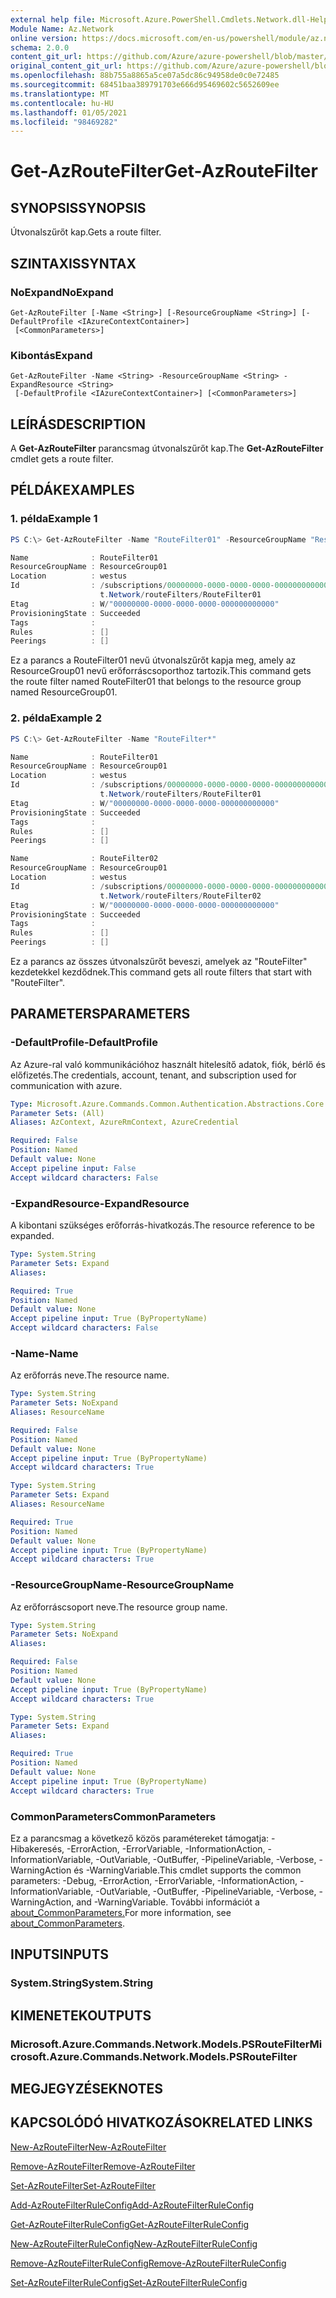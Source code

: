 ```yaml
---
external help file: Microsoft.Azure.PowerShell.Cmdlets.Network.dll-Help.xml
Module Name: Az.Network
online version: https://docs.microsoft.com/en-us/powershell/module/az.network/get-azroutefilter
schema: 2.0.0
content_git_url: https://github.com/Azure/azure-powershell/blob/master/src/Network/Network/help/Get-AzRouteFilter.md
original_content_git_url: https://github.com/Azure/azure-powershell/blob/master/src/Network/Network/help/Get-AzRouteFilter.md
ms.openlocfilehash: 88b755a8865a5ce07a5dc86c94958de0c0e72485
ms.sourcegitcommit: 68451baa389791703e666d95469602c5652609ee
ms.translationtype: MT
ms.contentlocale: hu-HU
ms.lasthandoff: 01/05/2021
ms.locfileid: "98469282"
---
```

# <span data-ttu-id="3c849-101">Get-AzRouteFilter</span><span class="sxs-lookup"><span data-stu-id="3c849-101">Get-AzRouteFilter</span></span>

## <span data-ttu-id="3c849-102">SYNOPSIS</span><span class="sxs-lookup"><span data-stu-id="3c849-102">SYNOPSIS</span></span>
<span data-ttu-id="3c849-103">Útvonalszűrőt kap.</span><span class="sxs-lookup"><span data-stu-id="3c849-103">Gets a route filter.</span></span>

## <span data-ttu-id="3c849-104">SZINTAXIS</span><span class="sxs-lookup"><span data-stu-id="3c849-104">SYNTAX</span></span>

### <span data-ttu-id="3c849-105">NoExpand</span><span class="sxs-lookup"><span data-stu-id="3c849-105">NoExpand</span></span>
```
Get-AzRouteFilter [-Name <String>] [-ResourceGroupName <String>] [-DefaultProfile <IAzureContextContainer>]
 [<CommonParameters>]
```

### <span data-ttu-id="3c849-106">Kibontás</span><span class="sxs-lookup"><span data-stu-id="3c849-106">Expand</span></span>
```
Get-AzRouteFilter -Name <String> -ResourceGroupName <String> -ExpandResource <String>
 [-DefaultProfile <IAzureContextContainer>] [<CommonParameters>]
```

## <span data-ttu-id="3c849-107">LEÍRÁS</span><span class="sxs-lookup"><span data-stu-id="3c849-107">DESCRIPTION</span></span>
<span data-ttu-id="3c849-108">A **Get-AzRouteFilter** parancsmag útvonalszűrőt kap.</span><span class="sxs-lookup"><span data-stu-id="3c849-108">The **Get-AzRouteFilter** cmdlet gets a route filter.</span></span>

## <span data-ttu-id="3c849-109">PÉLDÁK</span><span class="sxs-lookup"><span data-stu-id="3c849-109">EXAMPLES</span></span>

### <span data-ttu-id="3c849-110">1. példa</span><span class="sxs-lookup"><span data-stu-id="3c849-110">Example 1</span></span>
```powershell
PS C:\> Get-AzRouteFilter -Name "RouteFilter01" -ResourceGroupName "ResourceGroup01"

Name              : RouteFilter01
ResourceGroupName : ResourceGroup01
Location          : westus
Id                : /subscriptions/00000000-0000-0000-0000-000000000000/resourceGroups/ResourceGroup01/providers/Microsof
                    t.Network/routeFilters/RouteFilter01
Etag              : W/"00000000-0000-0000-0000-000000000000"
ProvisioningState : Succeeded
Tags              :
Rules             : []
Peerings          : []
```

<span data-ttu-id="3c849-111">Ez a parancs a RouteFilter01 nevű útvonalszűrőt kapja meg, amely az ResourceGroup01 nevű erőforráscsoporthoz tartozik.</span><span class="sxs-lookup"><span data-stu-id="3c849-111">This command gets the route filter named RouteFilter01 that belongs to the resource group named ResourceGroup01.</span></span>

### <span data-ttu-id="3c849-112">2. példa</span><span class="sxs-lookup"><span data-stu-id="3c849-112">Example 2</span></span>
```powershell
PS C:\> Get-AzRouteFilter -Name "RouteFilter*"

Name              : RouteFilter01
ResourceGroupName : ResourceGroup01
Location          : westus
Id                : /subscriptions/00000000-0000-0000-0000-000000000000/resourceGroups/ResourceGroup01/providers/Microsof
                    t.Network/routeFilters/RouteFilter01
Etag              : W/"00000000-0000-0000-0000-000000000000"
ProvisioningState : Succeeded
Tags              :
Rules             : []
Peerings          : []

Name              : RouteFilter02
ResourceGroupName : ResourceGroup01
Location          : westus
Id                : /subscriptions/00000000-0000-0000-0000-000000000000/resourceGroups/ResourceGroup01/providers/Microsof
                    t.Network/routeFilters/RouteFilter02
Etag              : W/"00000000-0000-0000-0000-000000000000"
ProvisioningState : Succeeded
Tags              :
Rules             : []
Peerings          : []
```

<span data-ttu-id="3c849-113">Ez a parancs az összes útvonalszűrőt beveszi, amelyek az "RouteFilter" kezdetekkel kezdődnek.</span><span class="sxs-lookup"><span data-stu-id="3c849-113">This command gets all route filters that start with "RouteFilter".</span></span>

## <span data-ttu-id="3c849-114">PARAMETERS</span><span class="sxs-lookup"><span data-stu-id="3c849-114">PARAMETERS</span></span>

### <span data-ttu-id="3c849-115">-DefaultProfile</span><span class="sxs-lookup"><span data-stu-id="3c849-115">-DefaultProfile</span></span>
<span data-ttu-id="3c849-116">Az Azure-ral való kommunikációhoz használt hitelesítő adatok, fiók, bérlő és előfizetés.</span><span class="sxs-lookup"><span data-stu-id="3c849-116">The credentials, account, tenant, and subscription used for communication with azure.</span></span>

```yaml
Type: Microsoft.Azure.Commands.Common.Authentication.Abstractions.Core.IAzureContextContainer
Parameter Sets: (All)
Aliases: AzContext, AzureRmContext, AzureCredential

Required: False
Position: Named
Default value: None
Accept pipeline input: False
Accept wildcard characters: False
```

### <span data-ttu-id="3c849-117">-ExpandResource</span><span class="sxs-lookup"><span data-stu-id="3c849-117">-ExpandResource</span></span>
<span data-ttu-id="3c849-118">A kibontani szükséges erőforrás-hivatkozás.</span><span class="sxs-lookup"><span data-stu-id="3c849-118">The resource reference to be expanded.</span></span>

```yaml
Type: System.String
Parameter Sets: Expand
Aliases:

Required: True
Position: Named
Default value: None
Accept pipeline input: True (ByPropertyName)
Accept wildcard characters: False
```

### <span data-ttu-id="3c849-119">-Name</span><span class="sxs-lookup"><span data-stu-id="3c849-119">-Name</span></span>
<span data-ttu-id="3c849-120">Az erőforrás neve.</span><span class="sxs-lookup"><span data-stu-id="3c849-120">The resource name.</span></span>

```yaml
Type: System.String
Parameter Sets: NoExpand
Aliases: ResourceName

Required: False
Position: Named
Default value: None
Accept pipeline input: True (ByPropertyName)
Accept wildcard characters: True
```

```yaml
Type: System.String
Parameter Sets: Expand
Aliases: ResourceName

Required: True
Position: Named
Default value: None
Accept pipeline input: True (ByPropertyName)
Accept wildcard characters: True
```

### <span data-ttu-id="3c849-121">-ResourceGroupName</span><span class="sxs-lookup"><span data-stu-id="3c849-121">-ResourceGroupName</span></span>
<span data-ttu-id="3c849-122">Az erőforráscsoport neve.</span><span class="sxs-lookup"><span data-stu-id="3c849-122">The resource group name.</span></span>

```yaml
Type: System.String
Parameter Sets: NoExpand
Aliases:

Required: False
Position: Named
Default value: None
Accept pipeline input: True (ByPropertyName)
Accept wildcard characters: True
```

```yaml
Type: System.String
Parameter Sets: Expand
Aliases:

Required: True
Position: Named
Default value: None
Accept pipeline input: True (ByPropertyName)
Accept wildcard characters: True
```

### <span data-ttu-id="3c849-123">CommonParameters</span><span class="sxs-lookup"><span data-stu-id="3c849-123">CommonParameters</span></span>
<span data-ttu-id="3c849-124">Ez a parancsmag a következő közös paramétereket támogatja: -Hibakeresés, -ErrorAction, -ErrorVariable, -InformationAction, -InformationVariable, -OutVariable, -OutBuffer, -PipelineVariable, -Verbose, -WarningAction és -WarningVariable.</span><span class="sxs-lookup"><span data-stu-id="3c849-124">This cmdlet supports the common parameters: -Debug, -ErrorAction, -ErrorVariable, -InformationAction, -InformationVariable, -OutVariable, -OutBuffer, -PipelineVariable, -Verbose, -WarningAction, and -WarningVariable.</span></span> <span data-ttu-id="3c849-125">További információt a [about_CommonParameters.](http://go.microsoft.com/fwlink/?LinkID=113216)</span><span class="sxs-lookup"><span data-stu-id="3c849-125">For more information, see [about_CommonParameters](http://go.microsoft.com/fwlink/?LinkID=113216).</span></span>

## <span data-ttu-id="3c849-126">INPUTS</span><span class="sxs-lookup"><span data-stu-id="3c849-126">INPUTS</span></span>

### <span data-ttu-id="3c849-127">System.String</span><span class="sxs-lookup"><span data-stu-id="3c849-127">System.String</span></span>

## <span data-ttu-id="3c849-128">KIMENETEK</span><span class="sxs-lookup"><span data-stu-id="3c849-128">OUTPUTS</span></span>

### <span data-ttu-id="3c849-129">Microsoft.Azure.Commands.Network.Models.PSRouteFilter</span><span class="sxs-lookup"><span data-stu-id="3c849-129">Microsoft.Azure.Commands.Network.Models.PSRouteFilter</span></span>

## <span data-ttu-id="3c849-130">MEGJEGYZÉSEK</span><span class="sxs-lookup"><span data-stu-id="3c849-130">NOTES</span></span>

## <span data-ttu-id="3c849-131">KAPCSOLÓDÓ HIVATKOZÁSOK</span><span class="sxs-lookup"><span data-stu-id="3c849-131">RELATED LINKS</span></span>

[<span data-ttu-id="3c849-132">New-AzRouteFilter</span><span class="sxs-lookup"><span data-stu-id="3c849-132">New-AzRouteFilter</span></span>](./New-AzRouteFilter.md)

[<span data-ttu-id="3c849-133">Remove-AzRouteFilter</span><span class="sxs-lookup"><span data-stu-id="3c849-133">Remove-AzRouteFilter</span></span>](./Remove-AzRouteFilter.md)

[<span data-ttu-id="3c849-134">Set-AzRouteFilter</span><span class="sxs-lookup"><span data-stu-id="3c849-134">Set-AzRouteFilter</span></span>](./Set-AzRouteFilter.md)

[<span data-ttu-id="3c849-135">Add-AzRouteFilterRuleConfig</span><span class="sxs-lookup"><span data-stu-id="3c849-135">Add-AzRouteFilterRuleConfig</span></span>](./Add-AzRouteFilterRuleConfig.md)

[<span data-ttu-id="3c849-136">Get-AzRouteFilterRuleConfig</span><span class="sxs-lookup"><span data-stu-id="3c849-136">Get-AzRouteFilterRuleConfig</span></span>](./Get-AzRouteFilterRuleConfig.md)

[<span data-ttu-id="3c849-137">New-AzRouteFilterRuleConfig</span><span class="sxs-lookup"><span data-stu-id="3c849-137">New-AzRouteFilterRuleConfig</span></span>](./New-AzRouteFilterRuleConfig.md)

[<span data-ttu-id="3c849-138">Remove-AzRouteFilterRuleConfig</span><span class="sxs-lookup"><span data-stu-id="3c849-138">Remove-AzRouteFilterRuleConfig</span></span>](./Remove-AzRouteFilterRuleConfig.md)

[<span data-ttu-id="3c849-139">Set-AzRouteFilterRuleConfig</span><span class="sxs-lookup"><span data-stu-id="3c849-139">Set-AzRouteFilterRuleConfig</span></span>](./Set-AzRouteFilterRuleConfig.md)

